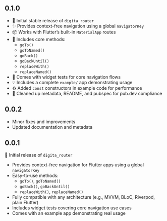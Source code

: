 ## 0.1.0

- 🎉 Initial stable release of `digita_router`
- ✨ Provides context-free navigation using a global `navigatorKey`
- 📦 Works with Flutter’s built-in `MaterialApp` routes
- 🔁 Includes core methods:
  - `goTo()`
  - `goToNamed()`
  - `goBack()`
  - `goBackUntil()`
  - `replaceWith()`
  - `replaceNamed()`
- 🧪 Comes with widget tests for core navigation flows
- 💡 Includes a complete `example/` app demonstrating usage
- ♻️ Added `const` constructors in example code for performance
- 📄 Cleaned up metadata, README, and pubspec for pub.dev compliance

## 0.0.2

- Minor fixes and improvements
- Updated documentation and metadata

## 0.0.1

🎉 Initial release of `digita_router`

- Provides context-free navigation for Flutter apps using a global `navigatorKey`
- Easy-to-use methods:
  - `goTo()`, `goToNamed()`
  - `goBack()`, `goBackUntil()`
  - `replaceWith()`, `replaceNamed()`
- Fully compatible with any architecture (e.g., MVVM, BLoC, Riverpod, plain Flutter)
- Includes widget tests covering core navigation use cases
- Comes with an example app demonstrating real usage
